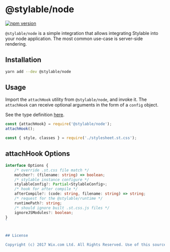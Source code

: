 # @stylable/node

[![npm version](https://img.shields.io/npm/v/@stylable/node.svg)](https://www.npmjs.com/package/@stylable/node)

`@stylable/node` is a simple integration that allows integrating Stylable into your node application. The most common use-case is server-side rendering.

## Installation

```sh
yarn add --dev @stylable/node
```
## Usage
Import the `attachHook` utility from `@stylable/node`, and invoke it.
The `attachHook` can receive optional arguments in the form of a `config` object. 

See the type definition [here](./src/require-hook.ts#L6).

```ts
const {attachHook} = require('@stylable/node');
attachHook();

const { style, classes } = require('./stylesheet.st.css');
```

## attachHook Options

```ts 
interface Options {
    /* override .st.css file match */
    matcher?: (filename: string) => boolean;
    /* stylable instance configure */
    stylableConfig?: Partial<StylableConfig>;
    /* hook for after compile */
    afterCompile?: (code: string, filename: string) => string;
    /* request for the @stylable/runtime */
    runtimePath?: string;
    /* should ignore built .st.css.js files */
    ignoreJSModules?: boolean;
}
`


## License

Copyright (c) 2017 Wix.com Ltd. All Rights Reserved. Use of this source code is governed by a [BSD license](./LICENSE).

